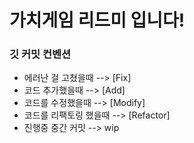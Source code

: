 # 가치게임 리드미 입니다!

### 깃 커밋 컨벤션

-   에러난 걸 고쳤을때 --> [Fix]
-   코드 추가했을때 --> [Add]
-   코드를 수정했을때 --> [Modify]
-   코드를 리팩토링 했을때 --> [Refactor]
-   진행중 중간 커밋 --> wip
